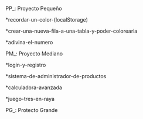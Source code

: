 PP_: Proyecto Pequeño
  
  *recordar-un-color-(localStorage)
  
  *crear-una-nueva-fila-a-una-tabla-y-poder-colorearla
  
  *adivina-el-numero
  
  
PM_: Proyecto Mediano

  *login-y-registro
  
  *sistema-de-administrador-de-productos
  
  *calculadora-avanzada
  
  *juego-tres-en-raya
  
  
PG_: Protecto Grande
